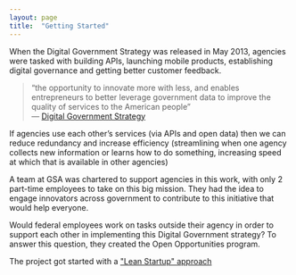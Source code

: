 ```yaml
---
layout: page
title:  "Getting Started"
---
```


When the Digital Government Strategy was released in May 2013, agencies were tasked with building APIs, launching mobile products, establishing digital governance and getting better customer feedback. 

> “the opportunity to innovate more with less, and enables entrepreneurs to better leverage government data to improve the quality of services to the American people” <br/>
> — [Digital Government Strategy](http://web.archive.org/web/20170110173536/https://www.whitehouse.gov/sites/default/files/omb/egov/digital-government/digital-government-strategy.pdf)

If agencies use each other’s services (via APIs and open data) then we can reduce redundancy and increase efficiency (streamlining when one agency collects new information or learns how to do something, increasing speed at which that is available in other agencies)

A team at GSA was chartered to support agencies in this work, with only 2 part-time employees to take on this big mission.  They had the idea to engage innovators across government to contribute to this initiative that would help everyone. 

Would federal employees work on tasks outside their agency in order to support each other in implementing this Digital Government strategy? To answer this question, they created the Open Opportunities program.

The project got started with a ["Lean Startup" approach](/lean-startup)